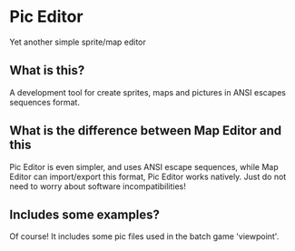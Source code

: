 # Pic Editor
Yet another simple sprite/map editor

## What is this?
A development tool for create sprites, maps and pictures in ANSI escapes sequences format.

## What is the difference between Map Editor and this
Pic Editor is even simpler, and uses ANSI escape sequences, while Map Editor can import/export this format, Pic Editor works natively.
Just do not need to worry about software incompatibilities!

## Includes some examples?
Of course! It includes some pic files used in the batch game 'viewpoint'.

